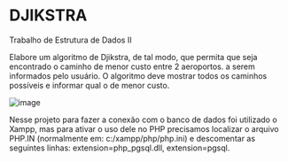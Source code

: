 # DJIKSTRA
Trabalho de Estrutura de Dados II


Elabore um  algoritmo de Djikstra, de tal modo, que permita que seja encontrado o caminho de menor custo entre 2 aeroportos. a serem informados pelo usuário. O algoritmo deve mostrar todos os caminhos possíveis e informar qual o de menor custo.

![image](https://github.com/Emerson-Okopnik/DJIKSTRA/assets/129616524/2b8f0069-5493-4909-954d-429d0a7a70ef)

Nesse projeto para fazer a conexão com o banco de dados foi utilizado o  Xampp, mas para ativar o uso dele no PHP precisamos localizar o arquivo PHP.IN (normalmente em:
c:/xampp/php/php.ini) e descomentar as seguintes linhas: extension=php_pgsql.dll, extension=pgsql. 
